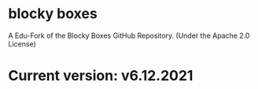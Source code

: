 # blocky boxes
 A Edu-Fork of the Blocky Boxes GitHub Repository. (Under the Apache 2.0 License)
 # Current version: v6.12.2021
